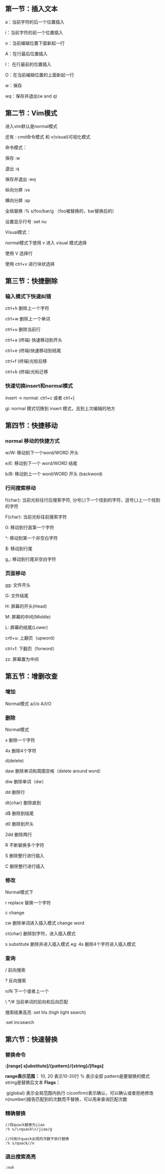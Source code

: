 

## 第一节：插入文本

a：当前字符的后一个位置插入

i：当前字符的前一个位置插入

o：当前编辑位置下面新起一行

A：在行最后位置插入

I：  在行最前的位置插入

O：在当前编辑位置的上面新起一行

w：保存

wq：保存并退出(w and q)



## 第二节：Vim模式

进入vim默认是normal模式

还有 : cmd命令模式 和 v(visual)可视化模式

命令模式：

保存  :w

退出  :q

保存并退出   :wq

纵向分屏  :vs

横向分屏  :sp

全局替换   :% s/foo/bar/g      （foo被替换的，bar替换后的）

设置显示行号  :set nu

Visual模式：

normal模式下使用 v 进入 visual 模式选择

使用 V 选择行

使用 ctrl+v 进行块状选择



## 第三节：快捷删除

### 输入模式下快速纠错

ctrl+h 删除上一个字符

ctrl+w 删除上一个单词

ctrl+u 删除当前行

ctrl+a (终端) 快速移动到开头

ctrl+e (终端)快速移动到结尾

ctrl+f (终端)光标后移

ctrl+b (终端)光标迁移

### 快速切换insert和normal模式

insert -> normal: ctrl+c 或者 ctrl+[

gi: normal 模式切换到 insert 模式，且到上次编辑的地方



## 第四节：快捷移动

### normal 移动的快捷方式

w/W: 移动到下一个word/WORD 开头

e/E: 移动到下一个 word/WORD 结尾

b/B: 移动到上一个 word/WORD 开头  (backword)

### 行间搜索移动

f{char}: 当前光标往行后搜索字符, 分号(;)下一个找到的字符，逗号(,)上一个找到的字符

F{char}: 当前光标往前搜索字符

0: 移动到行首第一个字符

^: 移动到第一个非空白字符

$: 移动到行尾

g_: 移动到行尾非空白字符

### 页面移动

gg: 文件开头

G: 文件结尾

H: 屏幕的开头(Head)

M: 屏幕的中间(Middle)

L: 屏幕的结尾(Lower)

crtl+u: 上翻页（upword）

ctrl+f: 下翻页（forword）

zz: 屏幕置为中间



## 第五节：增删改查

### 增加

Normal模式 a/i/o A/I/O

### 删除

Normal模式 

x 删除一个字符

4x 删除4个字符

d(delete)

daw 删除单词和周围空格（delete around word）

diw 删除单词（dw）

dd 删除行

dt{char} 删除直到

d$ 删除到结尾

d0 删除到开头

2dd 删除两行

R 不断替换多个字符

S 删除整行进行插入 

C 删除整行进行插入

### 修改

Normal模式下

r replace 替换一个字符

c change 

cw 删除单词进入插入模式 change word

ct{char} 删除到字符，进入插入模式	

s substitute 删除并进入插入模式 eg: 4s 删除4个字符进入插入模式 

### 查询

/ 前向搜索

? 反向搜索

n/N 下一个或者上一个

\		*/# 当前单词的前向和后向匹配

搜索结果高亮 :set hls (high light search)

:set incsearch



## 第六节：快速替换

### 替换命令

 **:[range] s[ubstitute]/{pattern}/{string}/[flags]**

**range表示范围：**
	10, 20 表示10-20行
	% 表示全部
	pattern是要替换的模式
	string是替换后文本
**Flags：**

​	g(global) 表示全局范围内执行
​	c(confirm)表示确认，可以确认或者拒绝修改
​	n(number)报告匹配到的次数而不替换，可以用来查询匹配次数

### 精确替换

```
//将quack替换为jiao
:% s/\<quack\>/jiao/g

//只统计quack出现的次数不执行替换
:% s/quack//n
```

### 退出搜索高亮

```
:noh
```


